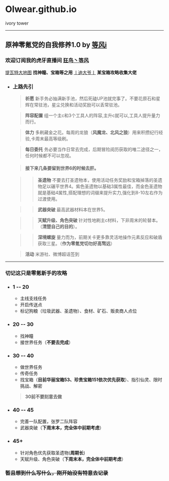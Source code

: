 # Olwear.github.io
ivory tower

****

## 原神零氪党的自我修养1.0 by [等风i](https://bbs.mihoyo.com/ys/accountCenter/postList?id=185349014)
### 欢迎订阅我的虎牙直播间 [狂鸟丶等风](https://www.huya.com/orlove)
[提瓦特大地图](https://bbs.mihoyo.com/ys/obc/content/1060/detail?bbs_presentation_style=no_header) **找神瞳、宝箱等之用**
[丨迪大爷丨](https://bbs.mihoyo.com/ys/accountCenter/postList?id=162661361 "丨迪大爷丨") **某宝箱攻略收集大佬**
* ### 上路先引
	> **祈愿**
	> 新手务必抽满新手池，然后死磕UP池就完事了。不要花原石和星辉在常驻池，星尘兑换和活动奖励可以丢常驻池。

	> **阵容配置**
	组一个主c和3个工具人的阵容,主升c就可以,工具人提升量力而行。

	> **体力**
	多刷藏金之花。每周的龙狼（**风魔龙、北风之狼**）用来积攒纪行经验,卡周末最高等级刷。

	> **每日委托**
	务必要当作日常去完成，后期冒险阅历获取的唯二途径之一，任何时候都不可以忽视。

	> #### 接下来几条要留到世界6的时候去肝。

	> > **圣遗物**
	不要去打圣遗物本，使用活动任务奖励和宝箱掉落的圣遗物足以碾平世界4。紫色圣遗物以基础3属性最佳，而金色圣遗物就是基础4属性,搭配理想的词缀来提升实力,强化到8-10左右作为过渡使用。

	>> **武器突破**
	最高武器材料本在世界5。

	> > **天赋升级、角色突破**
	针对性地刷主c材料，下非周末的轮替本。（**清楚自己的目的**）。

	> > **深境螺旋**
	量力而为，前期关卡更多靠灵活地操作元素反应和破盾获取三星。（**作为零氪党切勿好高骛远**）

	> **活动**
	米游社、微博超话签到

****

### 切记这只是零氪新手的攻略
* ### **1 -- 20**
	* 主线支线任务
	* 开启传送点
	* 标记狗粮（垃圾武器、圣遗物）、食材、矿石、贩卖商人点位
* ### **20 -- 30**
	* 找神瞳
	* 接世界任务（**不要去完成**）
* ### **30 -- 40**
	* 做世界任务
	* 传奇任务
	* 找宝箱（**目前华丽宝箱53、珍贵宝箱151依次优先获取**）、指引仙灵、限时挑战、解密
	> **30前不要刻意去做**
* ### **40 -- 45**
	+ 完善一队配置，张罗二队阵容
	+ 武器突破（**下周末本，完全体中前期考虑**）
* ### **45+**
	* 针对角色优先获取圣遗物(**周期长**)
	* 天赋升级、角色突破（**下周末本，完全体中前期考虑**）
### ~~暂且想到什么写什么，刚开始没有特意去记录~~

